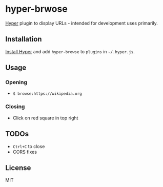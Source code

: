 # hyper-brwose

[Hyper](https://hyper.is/) plugin to display URLs - intended for development uses primarily.


## Installation

[Install Hyper](https://hyper.is/#installation) and add `hyper-browse` to `plugins`
in `~/.hyper.js`.

## Usage

### Opening

- ```$ browse:https://wikipedia.org```

### Closing

- Click on red square in top right

## TODOs

- `Ctrl+C` to close
- CORS fixes

## License

MIT
